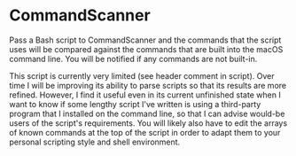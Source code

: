 # CommandScanner
Pass a Bash script to CommandScanner and the commands that the script uses will be compared against the commands that are built into the macOS command line. You will be notified if any commands are not built-in.

This script is currently very limited (see header comment in script). Over time I will be improving its ability to parse scripts so that its results are more refined. However, I find it useful even in its current unfinished state when I want to know if some lengthy script I've written is using a third-party program that I installed on the command line, so that I can advise would-be users of the script's requirements. You will likely also have to edit the arrays of known commands at the top of the script in order to adapt them to your personal scripting style and shell environment.